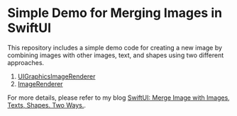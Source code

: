 # Simple Demo for Merging Images in SwiftUI


This repository includes a simple demo code for creating a new image by combining images with other images, text, and shapes using two different approaches.

1. [UIGraphicsImageRenderer](https://developer.apple.com/documentation/uikit/uigraphicsimagerenderer)
2. [ImageRenderer](https://developer.apple.com/documentation/swiftui/imagerenderer)

For more details, please refer to my blog [SwiftUI: Merge Image with Images, Texts, Shapes. Two Ways.]().

